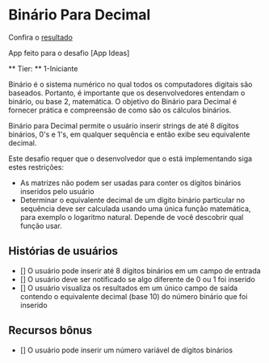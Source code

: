 # Binário Para Decimal

Confira o [resultado]()

App feito para o desafio [App Ideas]

** Tier: ** 1-Iniciante

Binário é o sistema numérico no qual todos os computadores digitais são baseados.
Portanto, é importante que os desenvolvedores entendam o binário, ou base 2,
matemática. O objetivo do Binário para Decimal é fornecer prática e
compreensão de como são os cálculos binários.

Binário para Decimal permite o usuário inserir strings de até 8 dígitos binários, 0's
e 1's, em qualquer sequência e então exibe seu equivalente decimal.

Este desafio requer que o desenvolvedor que o está implementando siga estes
restrições:

- As matrizes não podem ser usadas para conter os dígitos binários inseridos pelo usuário
- Determinar o equivalente decimal de um dígito binário particular no
  sequência deve ser calculada usando uma única função matemática, para
  exemplo o logaritmo natural. Depende de você descobrir qual função
  usar.

## Histórias de usuários

- [] O usuário pode inserir até 8 dígitos binários em um campo de entrada
- [] O usuário deve ser notificado se algo diferente de 0 ou 1 foi inserido
- [] O usuário visualiza os resultados em um único campo de saída contendo o equivalente decimal (base 10) do número binário que foi inserido

## Recursos bônus

- [] O usuário pode inserir um número variável de dígitos binários
